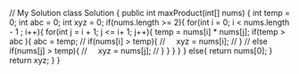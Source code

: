 // My Solution
class Solution {
public int maxProduct(int[] nums) {
int temp = 0;
int abc = 0;
int xyz = 0;
if(nums.length >= 2){
for(int i = 0; i < nums.length - 1  ; i++){
for(int j =  i + 1; j <= i+ 1; j++){
temp = nums[i] * nums[j];
if(temp > abc ){
abc = temp;
// if(nums[i] > temp){
//     xyz = nums[i];
// }
// else if(nums[j] > temp){
//     xyz = nums[j];
// }
}
}
}
}
else{
return nums[0];
}
return xyz;
}
}